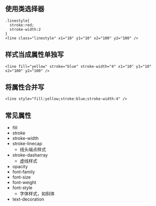 ## 使用类选择器 ##
```
.linestyle{
  stroke:red;
  stroke-width:2
}
<line class="linestyle" x1="10" y1="10" x2="100" y2="100" />
```

## 样式当成属性单独写 ##
```
<line fill="yellow" stroke="blue" stroke-width="4" x1="10" y1="10" x2="100" y2="100" />
```
## 将属性合并写 ##
```
<line style="fill:yellow;stroke:blue;stroke-width:4" />
```

## 常见属性 ##
+ fill
+ stroke
+ stroke-width
+ stroke-linecap
  + 线头端点样式
+ stroke-dasharray
  + 虚线样式
+ opacity
+ font-family
+ font-size
+ font-weight
+ font-style
  + 字体样式，如斜体
+ text-decoration